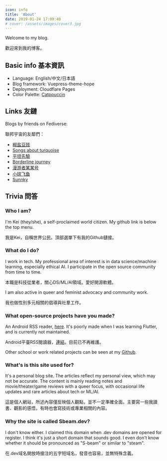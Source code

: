 ```yaml
---
icon: info
title: 'About'
date: 2019-01-24 17:09:48
# cover: /assets/images/cover3.jpg
---
```


Welcome to my blog.

歡迎來到我的博客。

## Basic info 基本資訊

+ Language: English/中文/日本語
+ Blog framework: Vuepress-theme-hope
+ Deployment: Cloudflare Pages
+ Color Palette: [Catppuccin](https://github.com/catppuccin/catppuccin)

## Links 友鏈

Blogs by friends on Fediverse:

聯邦宇宙的友鄰們：

+ [椒盐豆豉](https://blog.douchi.space/)
+ [Songs about turquoise](https://turquoise.one/)
+ [平坦先驗](https://flatprior.club/)
+ [Borderline journey](https://borderlinejourney.com)
+ [漫游者某某号](https://notion-next-six-henna.vercel.app/)
+ [小球飞鱼](https://mantyke.icu/)
+ [Sunnky](https://sunnkynews.icu/)

## Trivia 問答

### Who I am? 
I'm Kei (they/she), a self-proclaimed world citizen. My github link is below the top menu.

我是Kei，自稱世界公民。頂部選單下有我的Github鏈接。

### What do I do? 
I work in tech. My professional area of interest is in data science/machine learning, especially ethical AI. I participate in the open source community from time to time.

本職是科技從業者，關心DS/ML/AI領域。愛好開源軟體。

I am also active in queer and feminist advocacy and community work.

我也做性別多元相關的倡導與社羣工作。

### What open-source projects have you made?
An Android RSS reader, [here](https://github.com/sbeam-dev/SbeamRSS). It's poorly made when I was learning Flutter, and is currently not maintained.

Android平臺RSS閱讀器，[連結](https://github.com/sbeam-dev/SbeamRSS)。目前已不再維護。

Other school or work related projects can be seen at my [Github](https://github.com/SuperAIdesu).

### What's is this site used for?
It's a personal blog site. The articles reflect my personal view, which may not be accurate. The content is mainly reading notes and movie/theater/game reviews with a queer focus, with occasional life updates and rare articles about tech or ML/AI.

這是個人網站，所述內容僅反映個人觀點，並不一定準確全面。主要寫一些我讀書、觀影的感悟，有時也會寫技術或專業相關的內容。

### Why the site is called Sbeam.dev? 

I don't know either. I claimed this domain when .dev domains are opened for register. I think it's just a short domain that sounds good. I even don't know whether it should be pronounced as "S-beam" or similar to "steam".

在.dev域名開放時搶注的五字短域名，發音也容易，並無特殊含義。